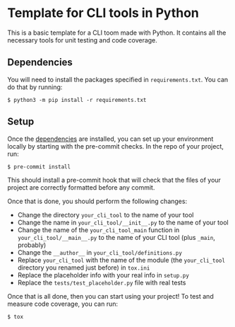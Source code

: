 # Template for CLI tools in Python

This is a basic template for a CLI toom made with Python. It contains all the necessary
tools for unit testing and code coverage.

## Dependencies

You will need to install the packages specified in `requirements.txt`. You can do that
by running:

```text
$ python3 -m pip install -r requirements.txt
```

## Setup

Once the [dependencies](#dependencies) are installed, you can set up your environment
locally by starting with the pre-commit checks. In the repo of your project, run:

```text
$ pre-commit install
```

This should install a pre-commit hook that will check that the files of your project
are correctly formatted before any commit.

Once that is done, you should perform the following changes:

- Change the directory `your_cli_tool` to the name of your tool
- Change the name in `your_cli_tool/__init__.py` to the name of your tool
- Change the name of the `your_cli_tool_main` function in `your_cli_tool/__main__.py`
  to the name of your CLI tool (plus `_main`, probably)
- Change the `__author__` in `your_cli_tool/definitions.py`
- Replace `your_cli_tool` with the name of the module (the `your_cli_tool` directory
  you renamed just before) in `tox.ini`
- Replace the placeholder info with your real info in `setup.py`
- Replace the `tests/test_placeholder.py` file with real tests

Once that is all done, then you can start using your project! To test and measure code
coverage, you can run:

```text
$ tox
```
